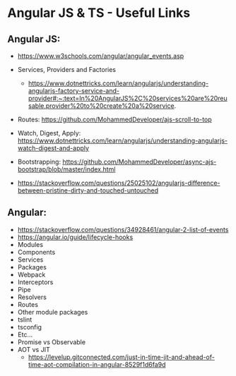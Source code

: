 # Angular JS & TS - Useful Links

## Angular JS: 

- https://www.w3schools.com/angular/angular_events.asp

- Services, Providers and Factories
	- https://www.dotnettricks.com/learn/angularjs/understanding-angularjs-factory-service-and-provider#:~:text=In%20AngularJS%2C%20services%20are%20reusable,provider%20to%20create%20a%20service.

- Routes: https://github.com/MohammedDeveloper/ajs-scroll-to-top

- Watch, Digest, Apply: https://www.dotnettricks.com/learn/angularjs/understanding-angularjs-watch-digest-and-apply

- Bootstrapping: https://github.com/MohammedDeveloper/async-ajs-bootstrap/blob/master/index.html

- https://stackoverflow.com/questions/25025102/angularjs-difference-between-pristine-dirty-and-touched-untouched


## Angular: 

- https://stackoverflow.com/questions/34928461/angular-2-list-of-events
- https://angular.io/guide/lifecycle-hooks
- Modules
- Components
- Services
- Packages
- Webpack
- Interceptors
- Pipe
- Resolvers
- Routes
- Other module packages
- tslint
- tsconfig
- Etc…
- Promise vs Observable
- AOT vs JIT
	- https://levelup.gitconnected.com/just-in-time-jit-and-ahead-of-time-aot-compilation-in-angular-8529f1d6fa9d